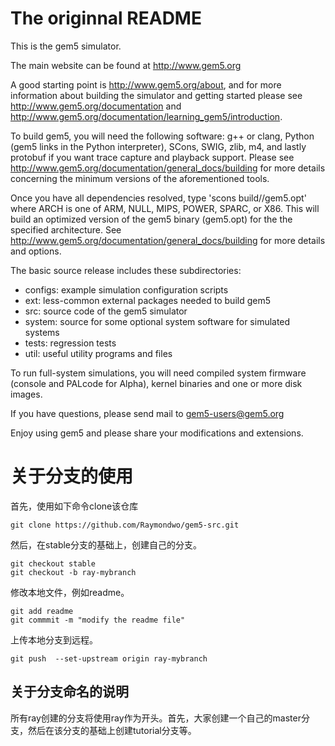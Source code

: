 # The originnal README

This is the gem5 simulator.

The main website can be found at http://www.gem5.org

A good starting point is http://www.gem5.org/about, and for
more information about building the simulator and getting started
please see http://www.gem5.org/documentation and
http://www.gem5.org/documentation/learning_gem5/introduction.

To build gem5, you will need the following software: g++ or clang,
Python (gem5 links in the Python interpreter), SCons, SWIG, zlib, m4,
and lastly protobuf if you want trace capture and playback
support. Please see http://www.gem5.org/documentation/general_docs/building
for more details concerning the minimum versions of the aforementioned tools.

Once you have all dependencies resolved, type 'scons
build/<ARCH>/gem5.opt' where ARCH is one of ARM, NULL, MIPS, POWER, SPARC,
or X86. This will build an optimized version of the gem5 binary (gem5.opt)
for the the specified architecture. See
http://www.gem5.org/documentation/general_docs/building for more details and
options.

The basic source release includes these subdirectories:
   - configs: example simulation configuration scripts
   - ext: less-common external packages needed to build gem5
   - src: source code of the gem5 simulator
   - system: source for some optional system software for simulated systems
   - tests: regression tests
   - util: useful utility programs and files

To run full-system simulations, you will need compiled system firmware
(console and PALcode for Alpha), kernel binaries and one or more disk
images.

If you have questions, please send mail to gem5-users@gem5.org

Enjoy using gem5 and please share your modifications and extensions.

# 关于分支的使用

首先，使用如下命令clone该仓库
```
git clone https://github.com/Raymondwo/gem5-src.git
```

然后，在stable分支的基础上，创建自己的分支。
```
git checkout stable
git checkout -b ray-mybranch
```

修改本地文件，例如readme。
```
git add readme
git commmit -m "modify the readme file"
```

上传本地分支到远程。

```
git push  --set-upstream origin ray-mybranch
```


## 关于分支命名的说明
 
所有ray创建的分支将使用ray作为开头。首先，大家创建一个自己的master分支，然后在该分支的基础上创建tutorial分支等。

